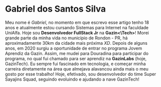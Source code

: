 
# **Gabriel dos Santos Silva**

Meu nome é _Gabriel_, no momento em que escrevo esse artigo 
tenho 18 anos e atualmente estou cursando Sistemas para Internet
na faculdade UniAlfa. Hoje sou **Desenvolvedor FullStack Jr** na 
**Gazin<\Tech>**! Morei grande parte da minha vida no município 
de Rondon - PR, há aproximadamente 30km da cidade mais próxima _XD_.
Depois de alguns anos, em 2020 surgiu a oportunidade de entrar no
programa Jovem Aprendiz da Gazin. Assim, me mudei para Douradina para
participar do programa, no qual fui chamado para ser aprendiz
na **GazinLabs** (hoje, GazinTech). Eu sempre fui fascinado em 
tecnologia, e começar minha carreira diretamente na área que almejava
alavancou ainda mais o meu gosto por esse trabalho! Hoje, efetivado,
sou desenvolvedor do time Super Sayajins Squad, seguindo evoluindo e
ajudando a nave GazinTech! 
